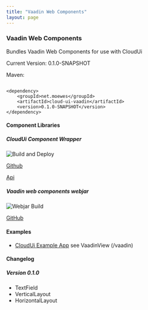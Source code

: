 ```yaml
---
title: "Vaadin Web Components"
layout: page
---
```


### Vaadin Web Components

Bundles Vaadin Web Components for use with CloudUi

Current Version: 0.1.0-SNAPSHOT

Maven:
~~~~

<dependency>
    <groupId>net.moewes</groupId>
    <artifactId>cloud-ui-vaadin</artifactId>
    <version>0.1.0-SNAPSHOT</version>
</dependency>
~~~~

#### Component Libraries

##### CloudUi Component Wrapper

![Build and Deploy](https://github.com/moewes/cloud-ui-vaadin/workflows/Build%20and%20Deploy/badge.svg)

[Github](https://github.com/moewes/cloud-ui-vaadin) 

[Api](https://moewes.github.ui/cloud-ui-vaadin/index.html)

##### Vaadin web components webjar

![Webjar Build](https://github.com/moewes/vaadin-webjar/workflows/Webjar%20Build/badge.svg)

[GitHub](https://github.com/moewes/vaadin-webjar) 

#### Examples
* [CloudUi Example App](https://github.com/moewes/cloud-ui-example) see VaadinView (/vaadin)

#### Changelog

##### Version 0.1.0

* TextField
* VerticalLayout
* HorizontalLayout

